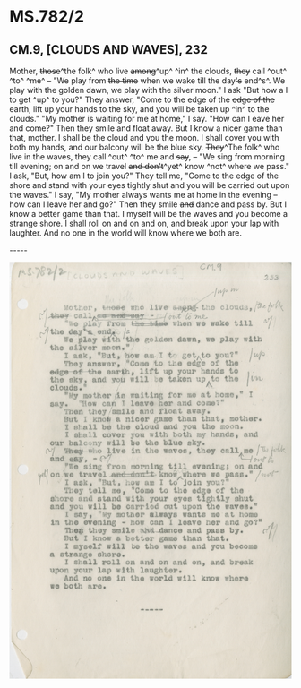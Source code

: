 # MS.782/2
## CM.9, [CLOUDS AND WAVES], 232

Mother, ~~those~~^the folk^ who live ~~among~~^up^ ^in^ the clouds, ~~they~~ call ^out^ ^to^ ^me^ –
"We play from ~~the time~~ when we wake till the day~~'s~~ end^s^.
We play with the golden dawn, we play with the silver moon."
I ask "But how a I to get ^up^ to you?"
They answer, "Come to the edge of the ~~edge of the~~ earth, lift up your hands to the sky, and you will be taken up ^in^ to the clouds."
"My mother is waiting for me at home," I say. "How can I eave her and come?"
Then they smile and float away.
But I know a nicer game than that, mother.
I shall be the cloud and you the moon.
I shall cover you with both my hands, and our balcony will be the blue sky.
~~They~~^The folk^ who live in the waves, they call ^out^ ^to^ me and ~~say~~, –
"We sing from morning till evening; on and on we travel ~~and don't~~^yet^ know ^not^ where we pass."
I ask, "But, how am I to join you?"
They tell me, "Come to the edge of the shore and stand with your eyes tightly shut and you will be carried out upon the waves."
I say, "My mother always wants me at home in the evening – how can I leave her and go?"
Then they smile ~~and~~ dance and pass by.
But I know a better game than that.
I myself will be the waves and you become a strange shore.
I shall roll on and on and on, and break upon your lap with laughter.
And no one in the world will know where we both are.

\-----

![p10](MS782_2-010.jpg)
